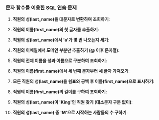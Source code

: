 ### 문자 함수를 이용한 SQL 연습 문제

1. **직원의 성(last_name)을 대문자로 변환하여 조회하기**:


2. **직원의 이름(first_name)의 첫 글자를 추출하기**:

3. **직원의 성(last_name)에서 'a'가 몇 번 나오는지 세기**:


4. **직원의 이메일에서 도메인 부분만 추출하기 (@ 이후 문자열)**:


5. **직원의 전체 이름을 성과 이름으로 구분하여 조회하기**:


6. **직원의 이름(first_name)에서 세 번째 문자부터 세 글자 가져오기**:


7. **모든 직원의 성(last_name)을 쉼표와 공백 후 이름(first_name)으로 표시하기**:


8. **직원의 이름(first_name)의 길이를 구하여 조회하기**:


9. **직원의 성(last_name)이 'King'인 직원 찾기 (대소문자 구분 없이)**:


10. **직원의 성(last_name) 중 'M'으로 시작하는 사람들의 수 구하기**: